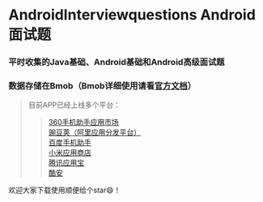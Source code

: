 # AndroidInterviewquestions Android面试题

### 平时收集的Java基础、Android基础和Android高级面试题  
### 数据存储在Bmob（Bmob详细使用请看[官方文档](http://docs.bmob.cn/data/Android/a_faststart/doc/index.html)）  

> 目前APP已经上线多个平台：  
>  
> > [360手机助手应用市场](http://zhushou.360.cn/detail/index/soft_id/3654436?recrefer=SE_D_android%E9%9D%A2%E8%AF%95%E9%A2%98)  
[豌豆荚（阿里应用分发平台）](http://www.wandoujia.com/apps/com.wuxl.interviewquestions)  
[百度手机助手](http://shouji.baidu.com/software/11096563.html)  
[小米应用商店](http://app.mi.com/details?id=com.wuxl.interviewquestions&ref=search)  
[腾讯应用宝](http://sj.qq.com/myapp/detail.htm?apkName=com.wuxl.interviewquestions)  
[酷安](https://www.coolapk.com/apk/com.wuxl.interviewquestions)  

欢迎大家下载使用顺便给个star:smile:！  

